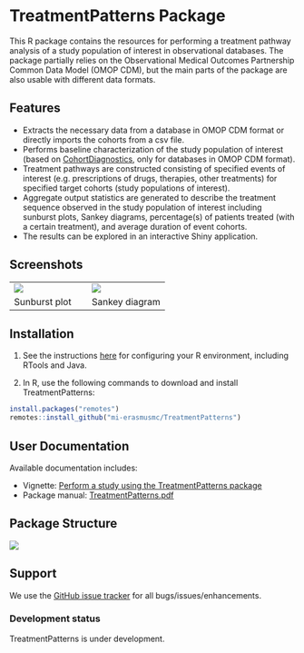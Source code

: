 # TreatmentPatterns Package

This R package contains the resources for performing a treatment pathway analysis of a study population of interest in observational databases. The package partially relies on the Observational Medical Outcomes Partnership Common Data Model (OMOP CDM), but the main parts of the package are also usable with different data formats.

## Features

- Extracts the necessary data from a database in OMOP CDM format or directly imports the cohorts from a csv file.
- Performs baseline characterization of the study population of interest (based on [CohortDiagnostics](https://github.com/ohdsi/cohortdiagnostics), only for databases in OMOP CDM format).
- Treatment pathways are constructed consisting of specified events of interest (e.g. prescriptions of drugs, therapies, other treatments) for specified target cohorts (study populations of interest).
- Aggregate output statistics are generated to describe the treatment sequence observed in the study population of interest including sunburst plots, Sankey diagrams, percentage(s) of patients treated (with a certain treatment), and average duration of event cohorts. 
- The results can be explored in an interactive Shiny application.


## Screenshots

<table>
<tr valign="bottom">
<td width = 50%>

<img src="https://github.com/mi-erasmusmc/TreatmentPatterns/blob/master/docs/sunburstplot.png"/>

</td>
<td width = 50%>
  
<img src="https://github.com/mi-erasmusmc/TreatmentPatterns/blob/master/docs/sankeydiagram.png"/>

</td>
</tr><tr>
<td>Sunburst plot</td><td>Sankey diagram</td>
</tr>
</table>


## Installation

1. See the instructions [here](https://ohdsi.github.io/Hades/rSetup.html) for configuring your R environment, including RTools and Java.

2. In R, use the following commands to download and install TreatmentPatterns:

  ```r
  install.packages("remotes")
  remotes::install_github("mi-erasmusmc/TreatmentPatterns")
  ```

## User Documentation
Available documentation includes:
- Vignette: [Perform a study using the TreatmentPatterns package](https://github.com/mi-erasmusmc/TreatmentPatterns/blob/master/docs/TreatmentPatternsStudy.pdf)
- Package manual: [TreatmentPatterns.pdf](https://github.com/mi-erasmusmc/TreatmentPatterns/blob/master/docs/TreatmentPatterns_0.2.0.pdf)

## Package Structure
<img src="https://github.com/mi-erasmusmc/TreatmentPatterns/blob/master/docs/package.png"/>


## Support
We use the <a href="https://github.com/mi-erasmusmc/TreatmentPatterns/issues">GitHub issue tracker</a> for all bugs/issues/enhancements.

### Development status
TreatmentPatterns is under development.
